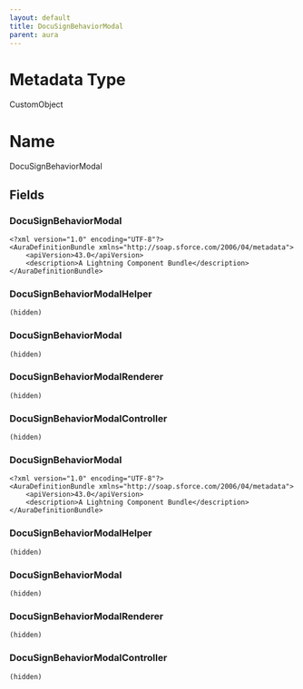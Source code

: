 ```yaml
---
layout: default
title: DocuSignBehaviorModal
parent: aura
---
```

# Metadata Type
CustomObject

# Name
DocuSignBehaviorModal
## Fields
### DocuSignBehaviorModal

```
<?xml version="1.0" encoding="UTF-8"?>
<AuraDefinitionBundle xmlns="http://soap.sforce.com/2006/04/metadata">
    <apiVersion>43.0</apiVersion>
    <description>A Lightning Component Bundle</description>
</AuraDefinitionBundle>
```
### DocuSignBehaviorModalHelper

```
(hidden)
```
### DocuSignBehaviorModal

```
(hidden)
```
### DocuSignBehaviorModalRenderer

```
(hidden)
```
### DocuSignBehaviorModalController

```
(hidden)
```
### DocuSignBehaviorModal

```
<?xml version="1.0" encoding="UTF-8"?>
<AuraDefinitionBundle xmlns="http://soap.sforce.com/2006/04/metadata">
    <apiVersion>43.0</apiVersion>
    <description>A Lightning Component Bundle</description>
</AuraDefinitionBundle>
```
### DocuSignBehaviorModalHelper

```
(hidden)
```
### DocuSignBehaviorModal

```
(hidden)
```
### DocuSignBehaviorModalRenderer

```
(hidden)
```
### DocuSignBehaviorModalController

```
(hidden)
```
